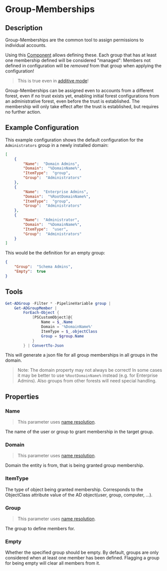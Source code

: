 # Group-Memberships

## Description

Group-Memberships are the common tool to assign permissions to individual accounts.

Using this [Component](../components.html) allows defining these.
Each group that has at least one membership defined will be considered "managed":
Members not defined in configuration will be _removed_ from that group when applying the configuration!

> This is true even in [additive mode](../../basics/contentmode.html)!

Group-Memberships can be assigned even to accounts from a different forest, even if no trust exists yet, enabling initial forest configurations from an administrative forest, even before the trust is established.
The membership will only take effect after the trust is established, but requires no further action.

## Example Configuration

This example configuration shows the default configuration for the `Administrators` group in a newly installed domain:

```json
[
    {
        "Name":  "Domain Admins",
        "Domain":  "%DomainName%",
        "ItemType":  "group",
        "Group":  "Administrators"
    },
    {
        "Name":  "Enterprise Admins",
        "Domain":  "%RootDomainName%",
        "ItemType":  "group",
        "Group":  "Administrators"
    },
    {
        "Name":  "Administrator",
        "Domain":  "%DomainName%",
        "ItemType":  "user",
        "Group":  "Administrators"
    }
]
```

This would be the definition for an empty group:

```json
{
    "Group":  "Schema Admins",
    "Empty":  true
}
```

## Tools

```powershell
Get-ADGroup -Filter * -PipelineVariable group |
    Get-ADGroupMember |
        ForEach-Object {
            [PSCustomObject]@{
                Name = $_.Name
                Domain = '%DomainName%'
                ItemType = $_.objectClass
                Group = $group.Name
            }
        } | ConvertTo-Json
```

This will generate a json file for all group memberships in all groups in the domain.

> Note: The domain property may not always be correct!
> In some cases it may be better to use `%RootDomainName%` instead (e.g. for Enterprise Admins).
> Also groups from other forests will need special handling.

## Properties

### Name

> This parameter uses [name resolution](../../advanced/name-mapping.html).

The name of the user or group to grant membership in the target group.

### Domain

> This parameter uses [name resolution](../../advanced/name-mapping.html).

Domain the entity is from, that is being granted group membership.

### ItemType

The type of object being granted membership.
Corresponds to the ObjectClass attribute value of the AD object(user, group, computer, ...).

### Group

> This parameter uses [name resolution](../../advanced/name-mapping.html).

The group to define members for.

### Empty

Whether the specified group should be empty.
By default, groups are only considered when at least one member has been defined.
Flagging a group for being empty will clear all members from it.
